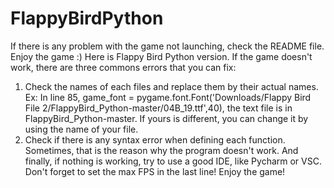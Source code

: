# FlappyBirdPython
If there is any problem with the game not launching, check the README file. Enjoy the game :)
Here is Flappy Bird Python version. If the game doesn't work, there are three commons errors that you can fix: 
1. Check the names of each files and replace them by their actual names. 
Ex: In line 85, game_font = pygame.font.Font('Downloads/Flappy Bird File 2/FlappyBird_Python-master/04B_19.ttf',40), the text file is in FlappyBird_Python-master. 
If yours is different, you can change it by using the name of your file. 
2. Check if there is any syntax error when defining each function. Sometimes, that is the reason why the program doesn't work. 
And finally, if nothing is working, try to use a good IDE, like Pycharm or VSC. 
Don't forget to set the max FPS in the last line!
Enjoy the game!
